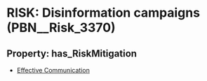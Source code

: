 # RISK: __Disinformation campaigns__ (PBN__Risk_3370)

## Property: has_RiskMitigation

* [Effective Communication](PBN__Mitigation_1865)

